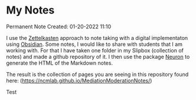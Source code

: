 # My Notes 
Permanent Note
Created: 01-20-2022 11:10

I use the [Zettelkasten](https://zettelkasten.de/posts/overview/) approach to note taking with a digital implementaton using [Obsidian](https://obsidian.md/). Some notes, I would like to share with students that I am working with. For that I have taken one folder in my Slipbox (collection of notes) and made a github repository of it. I then use the package [Neuron](https://github.com/srid/neuron) to generate the HTML of the Markdown notes.

The result is the collection of pages you are seeing in this repository found here: (https://ncmlab.github.io/MediationModerationNotes/)


Test